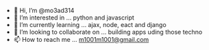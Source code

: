 - 👋 Hi, I’m @mo3ad314
- 👀 I’m interested in ... python and javascript
- 🌱 I’m currently learning ... ajax, node, eact and django
- 💞️ I’m looking to collaborate on ... building apps uding those techno
- 📫 How to reach me ... m1001m1001@gmail.com

<!---
mo3ad314/mo3ad314 is a ✨ special ✨ repository because its `README.md` (this file) appears on your GitHub profile.
You can click the Preview link to take a look at your changes.
--->
